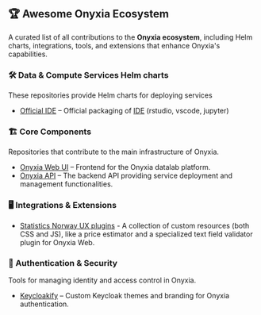 
## 🏆 Awesome Onyxia Ecosystem  
A curated list of all contributions to the **Onyxia ecosystem**, including Helm charts, integrations, tools, and extensions that enhance Onyxia's capabilities.  


### 🛠️ Data & Compute Services Helm charts
These repositories provide Helm charts for deploying services   

- [Official IDE](https://github.com/InseeFrLab/helm-charts-interactive-services) – Official packaging of [IDE](https://github.com/InseeFrLab/images-datascience) (rstudio, vscode, jupyter)   


### 🏗️ Core Components  
Repositories that contribute to the main infrastructure of Onyxia.  

- [Onyxia Web UI](https://github.com/InseeFrLab/onyxia) – Frontend for the Onyxia datalab platform.  
- [Onyxia API](https://github.com/InseeFrLab/onyxia-api) – The backend API providing service deployment and management functionalities.  
 

### 🖥️ Integrations & Extensions  

 - [Statistics Norway UX plugins](https://github.com/statisticsnorway/onyxia/blob/ssb-assets/web/public/custom-resources/README.md) - A collection of custom resources (both CSS and JS), like a price estimator and a specialized text field validator plugin for Onyxia Web.


### 🔐 Authentication & Security  
Tools for managing identity and access control in Onyxia.  

- [Keycloakify](https://github.com/keycloakify/keycloakify) – Custom Keycloak themes and branding for Onyxia authentication.  



